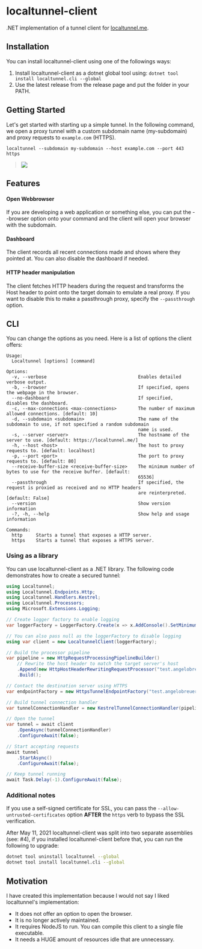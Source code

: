 # localtunnel-client

.NET implementation of a tunnel client for [localtunnel.me](https://theboroer.github.io/localtunnel-www/).

## Installation

You can install localtunnel-client using one of the followings ways:
1. Install localtunnel-client as a dotnet global tool using: `dotnet tool install localtunnel.cli --global`
2. Use the latest release from the release page and put the folder in your PATH.

## Getting Started

Let's get started with starting up a simple tunnel. In the following command, we open a proxy tunnel with a custom subdomain name (my-subdomain) and proxy requests to `example.com` (HTTPS).

```
localtunnel --subdomain my-subdomain --host example.com --port 443 https
```

> ![](https://i.imgur.com/cX476cI.png)

## Features

#### Open Webbrowser

If you are developing a web application or something else, you can put the --browser option onto
your command and the client will open your browser with the subdomain.

#### Dashboard

The client records all recent connections made and shows where they pointed at. You can also disable
the dashboard if needed.

#### HTTP header manipulation

The client fetches HTTP headers during the request and transforms the Host header to point onto the target domain
to emulate a real proxy. If you want to disable this to make a passthrough proxy, specify the `--passthrough` option.

## CLI

You can change the options as you need. Here is a list of options the client offers:

```
Usage:
  Localtunnel [options] [command]

Options:
  -v, --verbose                                  Enables detailed verbose output.
  -b, --browser                                  If specified, opens the webpage in the browser.
  --no-dashboard                                 If specified, disables the dashboard.
  -c, --max-connections <max-connections>        The number of maximum allowed connections. [default: 10]
  -d, --subdomain <subdomain>                    The name of the subdomain to use, if not specified a random subdomain
                                                 name is used.
  -s, --server <server>                          The hostname of the server to use. [default: https://localtunnel.me/]
  -h, --host <host>                              The host to proxy requests to. [default: localhost]
  -p, --port <port>                              The port to proxy requests to. [default: 80]
  --receive-buffer-size <receive-buffer-size>    The minimum number of bytes to use for the receive buffer. [default:
                                                 65536]
  --passthrough                                  If specified, the request is proxied as received and no HTTP headers
                                                 are reinterpreted. [default: False]
  --version                                      Show version information
  -?, -h, --help                                 Show help and usage information

Commands:
  http     Starts a tunnel that exposes a HTTP server.
  https    Starts a tunnel that exposes a HTTPS server.
  ```

### Using as a library

You can use localtunnel-client as a .NET library. The following code demonstrates how to create a secured tunnel:

```csharp
using Localtunnel;
using Localtunnel.Endpoints.Http;
using Localtunnel.Handlers.Kestrel;
using Localtunnel.Processors;
using Microsoft.Extensions.Logging;

// Create logger factory to enable logging
var loggerFactory = LoggerFactory.Create(x => x.AddConsole().SetMinimumLevel(LogLevel.Trace));

// You can also pass null as the loggerFactory to disable logging
using var client = new LocaltunnelClient(loggerFactory);

// Build the processor pipeline
var pipeline = new HttpRequestProcessingPipelineBuilder()
    // Rewrite the host header to match the target server's host
    .Append(new HttpHostHeaderRewritingRequestProcessor("test.angelobreuer.de"))
    .Build();

// Contact the destination server using HTTPS
var endpointFactory = new HttpsTunnelEndpointFactory("test.angelobreuer.de", 443);

// Build tunnel connection handler
var tunnelConnectionHandler = new KestrelTunnelConnectionHandler(pipeline, endpointFactory);

// Open the tunnel
var tunnel = await client
    .OpenAsync(tunnelConnectionHandler)
    .ConfigureAwait(false);

// Start accepting requests
await tunnel
    .StartAsync()
    .ConfigureAwait(false);

// Keep tunnel running
await Task.Delay(-1).ConfigureAwait(false);
```
  
  ### Additional notes
  
  If you use a self-signed certificate for SSL, you can pass the `--allow-untrusted-certificates` option **AFTER** the `https` verb to bypass the SSL verification.
  
  After May 11, 2021 localtunnel-client was split into two separate assemblies (see: #4), if you installed localtunnel-client before that, you can run the following to upgrade:
  
  ```bash
  dotnet tool uninstall localtunnel --global
  dotnet tool install localtunnel.cli --global
  ```
  
  ## Motivation
  
  I have created this implementation because I would not say I liked localtunnel's implementation: 
  - It does not offer an option to open the browser.
  - It is no longer actively maintained.
  - It requires NodeJS to run. You can compile this client to a single file executable.
  - It needs a HUGE amount of resources idle that are unnecessary.
